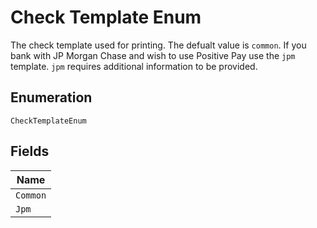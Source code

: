 
# Check Template Enum

The check template used for printing. The defualt value is `common`. If you bank with JP Morgan Chase and wish to use Positive Pay use the `jpm` template. `jpm` requires additional information to be provided.

## Enumeration

`CheckTemplateEnum`

## Fields

| Name |
|  --- |
| `Common` |
| `Jpm` |

